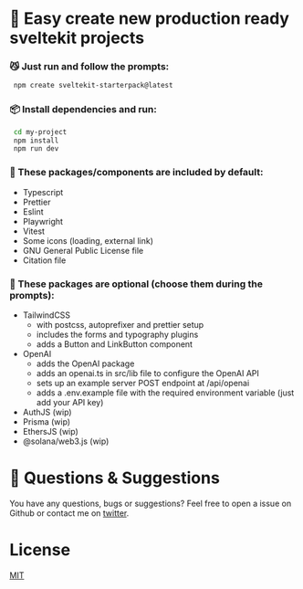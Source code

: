 # 🍳 Easy create new production ready sveltekit projects

### 😼 Just run and follow the prompts:
```bash
 npm create sveltekit-starterpack@latest
```
### 📦 Install dependencies and run:

```bash
 cd my-project
 npm install
 npm run dev
```

### 🚀 These packages/components are included by default:
* Typescript
* Prettier
* Eslint
* Playwright
* Vitest
* Some icons (loading, external link)
* GNU General Public License file
* Citation file


### 🫵 These packages are optional (choose them during the prompts):
* TailwindCSS
  * with postcss, autoprefixer and prettier setup
  * includes the forms and typography plugins
  * adds a Button and LinkButton component
* OpenAI
  * adds the OpenAI package
  * adds an openai.ts in src/lib file to configure the OpenAI API
  * sets up an example server POST endpoint at /api/openai
  * adds a .env.example file with the required environment variable (just add your API key)
* AuthJS (wip)
* Prisma (wip)
* EthersJS (wip)
* @solana/web3.js (wip)

# 🙋 Questions & Suggestions
You have any questions, bugs or suggestions?
Feel free to open a issue on Github or contact me on [twitter](https://twitter.com/thomas_mol).

# License
[MIT](https://github.com/thomasmol/create-sveltekit-starterpack/blob/HEAD/LICENSE)